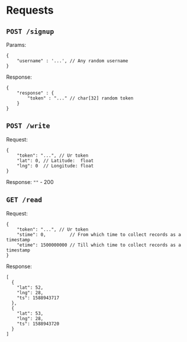 # Requests

## `POST /signup`
Params:
```jsonc
{
    "username" : '...', // Any random username
}
```
Response:
```jsonc
{
    "response" : {
        "token" : "..." // char[32] random token
    }
}
```

## `POST /write`
Request:
```jsonc
{
	"token": "...", // Ur token
    "lat": 0, // Latitude:  float
    "lng": 0  // Longitude: float
}
```
Response: `""` - 200

## `GET /read`
Request:
```jsonc
{
	"token": "...", // Ur token
	"stime": 0,         // From which time to collect records as a timestamp
	"etime": 1500000000 // Till which time to collect records as a timestamp
}
```
Response:
```jsonc
[
  {
    "lat": 52,
    "lng": 28,
    "ts": 1588943717
  },
  {
    "lat": 53,
    "lng": 28,
    "ts": 1588943720
  }
]
```